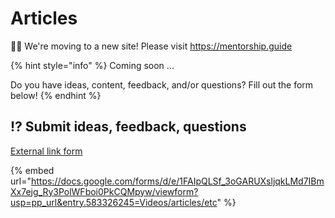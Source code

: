 # Articles

👋🏽 We're moving to a new site! Please visit https://mentorship.guide

{% hint style="info" %}
Coming soon ...&#x20;

Do you have ideas, content, feedback, and/or questions? Fill out the form below!
{% endhint %}

## :interrobang: Submit ideas, feedback, questions

[External link form](https://docs.google.com/forms/d/e/1FAIpQLSf\_3oGARUXsljqkLMd7IBmXx7ejg\_Ry3PolWFboi0PkCQMpyw/viewform?usp=pp\_url\&entry.583326245=Videos/articles/etc)

{% embed url="https://docs.google.com/forms/d/e/1FAIpQLSf_3oGARUXsljqkLMd7IBmXx7ejg_Ry3PolWFboi0PkCQMpyw/viewform?usp=pp_url&entry.583326245=Videos/articles/etc" %}

